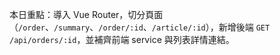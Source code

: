 本日重點：導入 Vue Router，切分頁面（`/order`、`/summary`、`/order/:id`、`/article/:id`），新增後端 `GET /api/orders/:id`，並補齊前端 service 與列表詳情連結。

